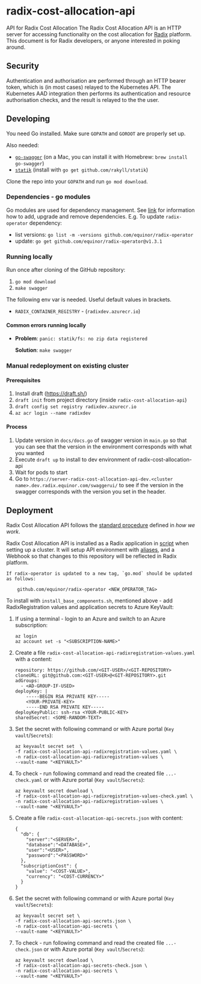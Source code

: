 # radix-cost-allocation-api
API for Radix Cost Allocation
The Radix Cost Allocation API is an HTTP server for accessing functionality on the cost allocation for [Radix](https://www.radix.equinor.com) platform. This document is for Radix developers, or anyone interested in poking around.

## Security

Authentication and authorisation are performed through an HTTP bearer token, which is (in most cases) relayed to the Kubernetes API. The Kubernetes AAD integration then performs its authentication and resource authorisation checks, and the result is relayed to the the user.

## Developing

You need Go installed. Make sure `GOPATH` and `GOROOT` are properly set up.

Also needed:

- [`go-swagger`](https://github.com/go-swagger/go-swagger) (on a Mac, you can install it with Homebrew: `brew install go-swagger`)
- [`statik`](https://github.com/rakyll/statik) (install with `go get github.com/rakyll/statik`)

Clone the repo into your `GOPATH` and run `go mod download`.

### Dependencies - go modules

Go modules are used for dependency management. See [link](https://blog.golang.org/using-go-modules) for information how to add, upgrade and remove dependencies. E.g. To update `radix-operator` dependency:

- list versions: `go list -m -versions github.com/equinor/radix-operator`
- update: `go get github.com/equinor/radix-operator@v1.3.1`

### Running locally

Run once after cloning of the GitHub repository:

1. `go mod download`
1. `make swagger`

The following env var is needed. Useful default values in brackets.

- `RADIX_CONTAINER_REGISTRY` - (`radixdev.azurecr.io`)

#### Common errors running locally

- **Problem**: `panic: statik/fs: no zip data registered`

  **Solution**: `make swagger`

### Manual redeployment on existing cluster

#### Prerequisites

1. Install draft (https://draft.sh/)
2. `draft init` from project directory (inside `radix-cost-allocation-api`)
3. `draft config set registry radixdev.azurecr.io`
4. `az acr login --name radixdev`

#### Process

1. Update version in `docs/docs.go` of swagger version in `main.go` so that you can see that the version in the environment corresponds with what you wanted
2. Execute `draft up` to install to dev environment of radix-cost-allocation-api
3. Wait for pods to start
4. Go to `https://server-radix-cost-allocation-api-dev.<cluster name>.dev.radix.equinor.com/swaggerui/` to see if the version in the swagger corresponds with the version you set in the header.

## Deployment

Radix Cost Allocation API follows the [standard procedure](https://github.com/equinor/radix-private/blob/master/docs/how-we-work/development-practices.md#standard-radix-applications) defined in _how we work_. 

Radix Cost Allocation API is installed as a Radix application in [script](https://github.com/equinor/radix-platform/blob/master/scripts/install_base_components.sh) when setting up a cluster. It will setup API environment with [aliases](https://github.com/equinor/radix-platform/blob/master/scripts/create_alias.sh), and a Webhook so that changes to this repository will be reflected in Radix platform. 
```
If radix-operator is updated to a new tag, `go.mod` should be updated as follows: 
   
    github.com/equinor/radix-operator <NEW_OPERATOR_TAG>
```
To install with `install_base_components.sh`, mentioned above - add RadixRegistration values and application secrets to Azure KeyVault:
1. If using a terminal - login to an Azure and switch to an Azure subscription:
    ```
    az login
    az account set -s "<SUBSCRIPTION-NAME>"
    ```
2. Create a file `radix-cost-allocation-api-radixregistration-values.yaml` with a content:
    ```
    repository: https://github.com/<GIT-USER>/<GIT-REPOSITORY>
    cloneURL: git@github.com:<GIT-USER>@<GIT-REPOSITORY>.git
    adGroups:
      - <AD-GROUP-IF-USED>
    deployKey: |
        -----BEGIN RSA PRIVATE KEY-----
        <YOUR-PRIVATE-KEY>
        -----END RSA PRIVATE KEY-----
    deployKeyPublic: ssh-rsa <YOUR-PUBLIC-KEY>
    sharedSecret: <SOME-RANDOM-TEXT>
    ```
3. Set the secret with following command or with Azure portal (`Key vault`/`Secrets`):
    ```
    az keyvault secret set  \
    -f radix-cost-allocation-api-radixregistration-values.yaml \
    -n radix-cost-allocation-api-radixregistration-values \
    --vault-name "<KEYVAULT>"
    ```
4. To check - run following command and read the created file `...-check.yaml` or with Azure portal (`Key vault`/`Secrets`):
    ```
    az keyvault secret download \
    -f radix-cost-allocation-api-radixregistration-values-check.yaml \
    -n radix-cost-allocation-api-radixregistration-values \
    --vault-name "<KEYVAULT>" 
    ```
5. Create a file `radix-cost-allocation-api-secrets.json` with content:
    ```
    {
      "db": {
        "server":"<SERVER>",
        "database":"<DATABASE>",
        "user":"<USER>",
        "password":"<PASSWORD>"
      },
      "subscriptionCost": {
        "value": "<COST-VALUE>",
        "currency": "<COST-CURRENCY>"
      }
    }
    ```
6. Set the secret with following command or with Azure portal (`Key vault`/`Secrets`):
    ```
    az keyvault secret set \
    -f radix-cost-allocation-api-secrets.json \
    -n radix-cost-allocation-api-secrets \
    --vault-name "<KEYVAULT>"
    ```
7. To check - run following command and read the created file `...-check.json` or with Azure portal (`Key vault`/`Secrets`):
    ```
    az keyvault secret download \
    -f radix-cost-allocation-api-secrets-check.json \
    -n radix-cost-allocation-api-secrets \
    --vault-name "<KEYVAULT>" 
    ```
 
